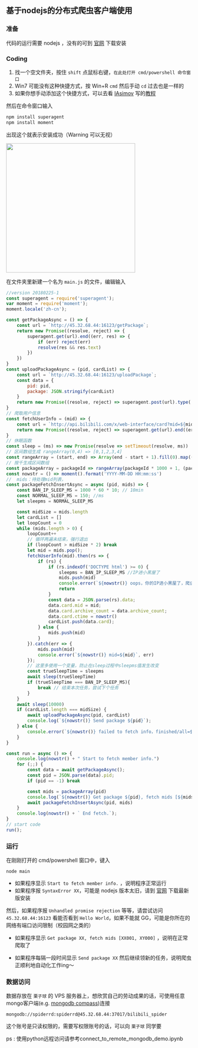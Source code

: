 ## 基于nodejs的分布式爬虫客户端使用

### 准备

代码的运行需要 nodejs ，没有的可到 [官网](http://nodejs.cn/download/) 下载安装

### Coding
1. 找一个空文件夹，按住 `shift` 点鼠标右键，`在此处打开 cmd/powershell 命令窗口`
1. Win7 可能没有这种快捷方式，按 Win+R `cmd` 然后手动 `cd` 过去也是一样的
1. 如果你想手动添加这个快捷方式，可以去看 <a href="https://github.com/Hansimov">IAsimov</a> 写的[教程](https://hansimov.github.io/#%E5%9C%A8%E5%8F%B3%E9%94%AE%E4%B8%AD%E5%8A%A0%E5%85%A5%EF%BC%9A%E6%AD%A4%E5%A4%84%E6%89%93%E5%BC%80%20PowerShell)

然后在命令窗口输入
```bash
npm install superagent
npm install moment
```
出现这个就表示安装成功（Warning 可以无视）

<img width="350" src="https://user-images.githubusercontent.com/6371171/36567207-a9797b9c-181d-11e8-822c-fe9acacc1cde.png">

在文件夹里新建一个名为 `main.js` 的文件，编辑输入
```javascript
//version 20180225-1
const superagent = require('superagent');
var moment = require('moment');
moment.locale('zh-cn');

const getPackageAsync = () => {
    const url = `http://45.32.68.44:16123/getPackage`;
    return new Promise((resolve, reject) => {
        superagent.get(url).end((err, res) => {
            if (err) reject(err)
            resolve(res && res.text)
        })
    })
}
const uploadPackageAsync = (pid, cardList) => {
    const url = `http://45.32.68.44:16123/uploadPackage`;
    const data = {
        pid: pid,
        package: JSON.stringify(cardList)
    }
    return new Promise((resolve, reject) => superagent.post(url).type('form').send(data).timeout(3000).end((err, res) => resolve(res && res.text)))
}
// 爬取用户信息
const fetchUserInfo = (mid) => {
    const url = `http://api.bilibili.com/x/web-interface/card?mid=${mid}`;
    return new Promise((resolve, reject) => superagent.get(url).end((err, res) => resolve(res && res.text)))
}
// 休眠函数
const sleep = (ms) => new Promise(resolve => setTimeout(resolve, ms))
// 区间数组生成 rangeArray(0,4) => [0,1,2,3,4]
const rangeArray = (start, end) => Array(end - start + 1).fill(0).map((v, i) => i + start)
// 按千生成区间数组
const packageArray = packageId => rangeArray(packageId * 1000 + 1, (packageId + 1) * 1000)
const nowstr = () => moment().format('YYYY-MM-DD HH:mm:ss')
//  mids：待处理mid列表，
const packageFetchInsertAsync = async (pid, mids) => {
    const BAN_IP_SLEEP_MS = 1000 * 60 * 10; // 10min
    const NORMAL_SLEEP_MS = 150; //ms
    let sleepms = NORMAL_SLEEP_MS

    const midSize = mids.length
    let cardList = []
    let loopCount = 0
    while (mids.length > 0) {
        loopCount++
        // 循环两遍未结束，强行退出
        if (loopCount > midSize * 2) break
        let mid = mids.pop();
        fetchUserInfo(mid).then(rs => {
            if (rs) {
                if (rs.indexOf('DOCTYPE html') >= 0) {
                    sleepms = BAN_IP_SLEEP_MS //IP进小黑屋了
                    mids.push(mid)
                    console.error(`${nowstr()} oops，你的IP进小黑屋了，爬虫程序会在半小时后继续`)
                    return
                }
                const data = JSON.parse(rs).data;
                data.card.mid = mid;
                data.card.archive_count = data.archive_count;
                data.card.ctime = nowstr()
                cardList.push(data.card);
            } else {
                mids.push(mid)
            }
        }).catch(err => {
            mids.push(mid)
            console.error(`${nowstr()} mid=${mid}`, err)
        });
        // 这里多使用一个变量，防止在sleep过程中sleepms值发生改变
        const trueSleepTime = sleepms
        await sleep(trueSleepTime)
        if (trueSleepTime === BAN_IP_SLEEP_MS){
            break // 结束本次任务，尝试下个任务
        }
    }
    await sleep(10000)
    if (cardList.length === midSize) {
        await uploadPackageAsync(pid, cardList)
        console.log(`${nowstr()} Send package ${pid}`);
    } else {
        console.error(`${nowstr()} failed to fetch info，finished/all=${cardList.length}/${midSize}, mids=${mids}`);
    }
}

const run = async () => {
    console.log(nowstr() + " Start to fetch member info.")
    for (;;) {
        const data = await getPackageAsync();
        const pid = JSON.parse(data).pid;
        if (pid == -1) break

        const mids = packageArray(pid)
        console.log(`${nowstr()} Get package ${pid}, fetch mids [${mids[0]}, ${mids[mids.length-1]}]`);
        await packageFetchInsertAsync(pid, mids)
    }
    console.log(nowstr() + ` End fetch.`);
}
// start code
run();
```

### 运行

在刚刚打开的 cmd/powershell 窗口中，键入
```
node main
```
- 如果程序显示 `Start to fetch member info.` ，说明程序正常运行
- 如果程序报 `SyntaxError XX`，可能是 nodejs 版本太旧，请到 [官网](http://nodejs.cn/download/) 下载最新版安装

然后，如果程序报 `Unhandled promise rejection` 等等，请尝试访问 `45.32.68.44:16123` 看能否看到 `Hello World`，如果不能就 GG，可能是你所在的网络有端口访问限制（校园网之类的）

- 如果程序显示 `Get package XX, fetch mids [XX001, XY000]` ，说明在正常爬取了

- 如果程序每隔一段时间显示 `Send package XX` 然后继续领新的任务，说明爬虫正顺利地自动化工作ing～

### 数据访问

数据存放在 `栗子球` 的 VPS 服务器上，想欣赏自己的劳动成果的话，可使用任意mongo客户端(e.g. [mongodb compass](https://www.mongodb.com/download-center#compass))连接

```
mongodb://spiderrd:spiderrd@45.32.68.44:37017/bilibili_spider
```

这个账号是只读权限的，需要写权限账号的话，可以向 `栗子球` 同学要

ps : 使用python远程访问请参考connect_to_remote_mongodb_demo.ipynb

